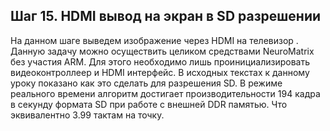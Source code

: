 ## Шаг 15. HDMI вывод на экран в SD разрешении 


На данном шаге выведем изображение через HDMI на телевизор .
Данную задачу можно осуществить целиком средствами NeuroMatrix без участия ARM. 
Для этого необходимо лишь проинициализировать видеоконтроллеер и HDMI интерфейс. 
В исходных текстах к данному уроку показано как это сделать для разрешения SD.
В режиме реального времени алгоритм достигает производительности 194 кадра в секунду формата SD при работе с внешней DDR памятью. 
Что эквивалентно 3.99 тактам на точку.





